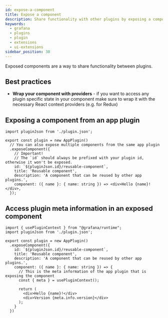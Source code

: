```yaml
---
id: expose-a-component
title: Expose a component
description: Share functionality with other plugins by exposing a component
keywords:
  - grafana
  - plugins
  - plugin
  - extensions
  - ui-extensions
sidebar_position: 30
---
```


Exposed components are a way to share functionality between plugins.

## Best practices

- **Wrap your component with providers** - if you want to access any plugin specific state in your component make sure to wrap it with the necessary React context providers (e.g. for Redux)

## Exposing a component from an app plugin

```tsx
import pluginJson from './plugin.json';

export const plugin = new AppPlugin()
  // You can also expose multiple components from the same app plugin
  .exposeComponent({
    // Important!
    // The `id` should always be prefixed with your plugin id, otherwise it won't be exposed.
    id: `${pluginJson.id}/reusable-component`,
    title: 'Reusable component',
    description: 'A component that can be reused by other app plugins.',
    component: ({ name }: { name: string }) => <div>Hello {name}!</div>,
  });
```

## Access plugin meta information in an exposed component

```tsx
import { usePluginContext } from "@grafana/runtime";
import pluginJson from './plugin.json';

export const plugin = new AppPlugin()
  .exposeComponent({
    id: `${pluginJson.id}/reusable-component`,
    title: 'Reusable component',
    description: 'A component that can be reused by other app plugins.',
    component: ({ name }: { name: string }) => {
      // This is the meta information of the app plugin that is exposing the component
      const { meta } = usePluginContext();

      return (
        <div>Hello {name}!</div>
        <div>Version {meta.info.version}</div>
      );
    }
  })
```

